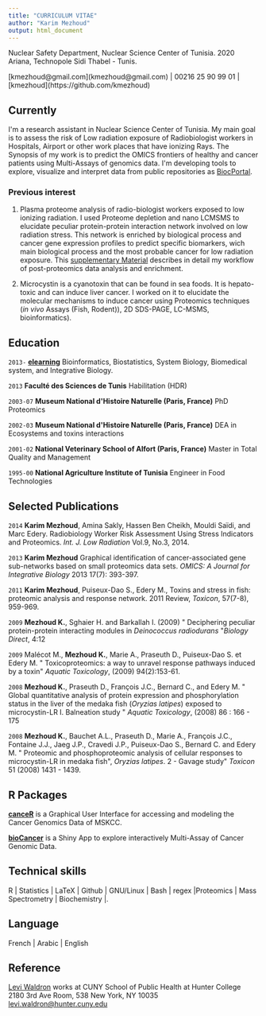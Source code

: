 ```yaml
---
title: "CURRICULUM VITAE"
author: "Karim Mezhoud"
output: html_document
---
```

Nuclear Safety Department, Nuclear Science Center of Tunisia.
2020 Ariana, Technopole Sidi Thabel - Tunis.

<div id="webaddress">
[kmezhoud@gmail.com](kmezhoud@gmail.com)
| 
00216 25 90 99 01
|
[kmezhoud](https://github.com/kmezhoud)
</div>


## Currently

I'm a research assistant in Nuclear Science Center of Tunisia. My main goal is to assess the risk of Low radiation exposure of Radiobiologist workers in Hospitals, Airport or other work places that have ionizing Rays. The Synopsis of my work is to predict the OMICS frontiers of healthy and cancer patients using Multi-Assays of genomics data. I'm developing tools to explore, visualize and interpret data from public repositories as [BiocPortal](http://www.cbioportal.org/).

### Previous interest
1. Plasma proteome analysis of radio-biologist workers exposed to low ionizing radiation. I used Proteome depletion and nano LCMSMS to elucidate peculiar protein-protein interaction network involved on low radiation stress. This network is enriched by biological process and cancer gene expression profiles to predict specific biomarkers, wich main biological process and the most probable cancer for low radiation exposure. This [supplementary Material](https://wiki.ubuntu.com/kmezhoud/Radiobiology_risks) describes in detail my workflow of post-proteomics data analysis and enrichment.

2. Microcystin is a cyanotoxin that can be found in sea foods. It is hepato-toxic and can induce liver cancer. I worked on it to elucidate the molecular mechanisms to induce cancer using Proteomics techniques (*in vivo* Assays (Fish, Rodent)), 2D SDS-PAGE, LC-MSMS, bioinformatics).

## Education

`2013-`
<a href="https://www.coursera.org/">__elearning__</a> Bioinformatics, Biostatistics, System Biology, Biomedical system, and Integrative Biology.

`2013`
__Faculté des Sciences de Tunis__ Habilitation (HDR)

`2003-07`
__Museum National d'Histoire Naturelle (Paris, France)__ PhD Proteomics

`2002-03`
__Museum National d'Histoire Naturelle (Paris, France)__ DEA in Ecosystems and toxins interactions

`2001-02`
__National Veterinary  School of Alfort (Paris, France)__ Master in Total Quality and Management

`1995-00`
__National Agriculture Institute of Tunisia__ Engineer in Food Technologies




## Selected Publications

<!-- ### Journals -->

`2014`
__Karim Mezhoud__, Amina Sakly, Hassen Ben Cheikh, Mouldi Saïdi, and Marc Edery. Radiobiology Worker Risk Assessment Using Stress Indicators and Proteomics. *Int. J. Low Radiation* Vol.9, No.3, 2014.

`2013`
__Karim Mezhoud__ Graphical identification of cancer-associated gene sub-networks based on small proteomics data sets. *OMICS: A Journal for Integrative Biology*  2013 17(7): 393-397.

`2011`
__Karim Mezhoud__, Puiseux-Dao S., Edery M., Toxins and stress in fish: proteomic analysis and response network. 2011 Review, *Toxicon*, 57(7-8), 959-969.

`2009`
__Mezhoud K.__, Sghaier H. and Barkallah I. (2009) " Deciphering peculiar protein-protein interacting modules in *Deinococcus radiodurans* "*Biology Direct*, 4:12

`2009`
Malécot M., __Mezhoud K.__, Marie A., Praseuth D., Puiseux-Dao S. et Edery M. " Toxicoproteomics: a way to unravel response pathways  induced by a toxin" *Aquatic Toxicology*, (2009) 94(2):153-61. 



`2008`
__Mezhoud K.__, Praseuth D., François J.C., Bernard C., and Edery M. " Global quantitative analysis of protein expression and phosphorylation status in the liver of the medaka fish (*Oryzias latipes*) exposed to microcystin-LR I. Balneation study " *Aquatic Toxicology*, (2008) 86 : 166 - 175

`2008`
__Mezhoud K.__, Bauchet A.L., Praseuth D., Marie A., François J.C., Fontaine J.J., Jaeg J.P., Cravedi J.P., Puiseux-Dao S., Bernard C. and Edery M. " Proteomic and phosphoproteomic analysis of cellular responses  to microcystin-LR in medaka fish", *Oryzias latipes*. 2 -  Gavage  study" *Toxicon* 51 (2008) 1431 - 1439.

## R Packages
[__canceR__](http://www.bioconductor.org/packages/release/bioc/html/canceR.html) is a Graphical User Interface for accessing and modeling the Cancer Genomics Data of MSKCC.

[__bioCancer__](https://github.com/kmezhoud/bioCancer) is a Shiny App to explore interactively Multi-Assay of Cancer Genomic Data.


## Technical skills

R | Statistics | LaTeX | Github | GNU/Linux | Bash | regex |Proteomics | Mass Spectrometry | Biochemistry |. 


## Language
French | Arabic | English

## Reference

[Levi Waldron](http://waldronlab.org/) works at CUNY School of Public Health at Hunter College 2180 3rd Ave Room, 538 New York, NY 10035 levi.waldron@hunter.cuny.edu



